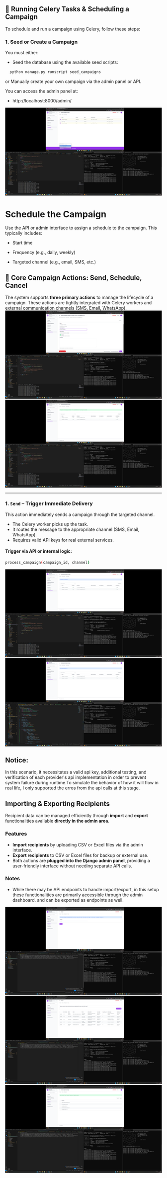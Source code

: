 ## 🎯 Running Celery Tasks & Scheduling a Campaign

To schedule and run a campaign using Celery, follow these steps:

### 1. Seed or Create a Campaign

You must either:

- Seed the database using the available seed scripts:

```bash
  python manage.py runscript seed_campaigns
```


or Manually create your own campaign via the admin panel or API.

You can access the admin panel at:
- http://localhost:8000/admin/



![image](./Screenshot%20(55).png)

# Schedule the Campaign
Use the API or admin interface to assign a schedule to the campaign. This typically includes:

- Start time

- Frequency (e.g., daily, weekly)

- Targeted channel (e.g., email, SMS, etc.)

## 🚀 Core Campaign Actions: Send, Schedule, Cancel

The system supports **three primary actions** to manage the lifecycle of a campaign. These actions are tightly integrated with Celery workers and external communication channels (SMS, Email, WhatsApp).
![image](./Screenshot%20(56).png)
![image](./Screenshot%20(57).png)

---

### 1. `Send` – Trigger Immediate Delivery

This action immediately sends a campaign through the targeted channel.

- The Celery worker picks up the task.
- It routes the message to the appropriate channel (SMS, Email, WhatsApp).
- Requires valid API keys for real external services.

#### Trigger via API or internal logic:

```bash
process_campaign(campaign_id, channel)
```

![image](./Screenshot%20(58).png)
![image](./Screenshot%20(59).png)

## Notice: 
In this scenario, it necessitates a valid api key, additional testing, and verification of each provider's api implementation in order to prevent system failure during runtime.To simulate the behavior of how it will flow in real life, I only supported the erros from the api calls at this stage.


## Importing & Exporting Recipients


Recipient data can be managed efficiently through **import** and **export** functionalities available **directly in the admin area**.

### Features

- **Import recipients** by uploading CSV or Excel files via the admin interface.
- **Export recipients** to CSV or Excel files for backup or external use.
- Both actions are **plugged into the Django admin panel**, providing a user-friendly interface without needing separate API calls.

### Notes

- While there may be API endpoints to handle import/export, in this setup these functionalities are primarily accessible through the admin dashboard. and can be exported as endpoints as well.

![image](./Screenshot%20(61).png)
![image](./Screenshot%20(62).png)
![image](./Screenshot%20(63).png)
